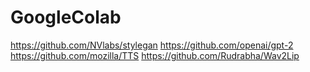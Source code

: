 # GoogleColab
https://github.com/NVlabs/stylegan
https://github.com/openai/gpt-2
https://github.com/mozilla/TTS
https://github.com/Rudrabha/Wav2Lip
